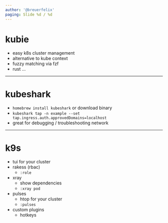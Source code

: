 ```yaml
---
author: '@breuerfelix'
paging: Slide %d / %d
---
```


# kubie

* easy k8s cluster management
* alternative to kube context
* fuzzy matching via fzf
* rust ...

---

# kubeshark

* `homebrew install kubeshark` or download binary
* `kubeshark tap -n example --set tap.ingress.auth.approvedDomains=localhost`
* great for debugging / troubleshooting network

---

# k9s

* tui for your cluster
* rakess (rbac)
  * `:role`
* xray
  * show dependencies
  * `:xray pod`
* pulses
  * htop for your cluster
  * `:pulses`
* custom plugins
  * hotkeys
